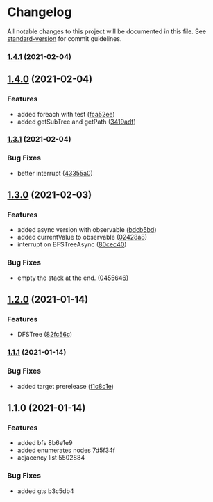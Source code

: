 # Changelog

All notable changes to this project will be documented in this file. See [standard-version](https://github.com/conventional-changelog/standard-version) for commit guidelines.

### [1.4.1](https://github.com/jlguenego/tree/compare/v1.4.0...v1.4.1) (2021-02-04)

## [1.4.0](https://github.com/jlguenego/tree/compare/v1.3.1...v1.4.0) (2021-02-04)


### Features

* added foreach with test ([fca52ee](https://github.com/jlguenego/tree/commit/fca52ee3d4f3ffe58a916a793b4e22f66fad93b6))
* added getSubTree and getPath ([3419adf](https://github.com/jlguenego/tree/commit/3419adffce5a34aeebbd324283a118675cb16c26))

### [1.3.1](https://github.com/jlguenego/tree/compare/v1.3.0...v1.3.1) (2021-02-04)


### Bug Fixes

* better interrupt ([43355a0](https://github.com/jlguenego/tree/commit/43355a01c031373e2222308724cf52c93b226562))

## [1.3.0](https://github.com/jlguenego/tree/compare/v1.2.0...v1.3.0) (2021-02-03)


### Features

* added async version with observable ([bdcb5bd](https://github.com/jlguenego/tree/commit/bdcb5bd4528281a4d7b234483545b200a4b69831))
* added currentValue to observable ([02428a8](https://github.com/jlguenego/tree/commit/02428a8073ae5eebf517c744962b6883761d23b3))
* interrupt on BFSTreeAsync ([80cec40](https://github.com/jlguenego/tree/commit/80cec407f4f91c4ff34a5f3553298b074519f047))


### Bug Fixes

* empty the stack at the end. ([0455646](https://github.com/jlguenego/tree/commit/04556465ddd638c01844cf8077ae5f24973c8613))

## [1.2.0](https://github.com/jlguenego/tree/compare/v1.1.1...v1.2.0) (2021-01-14)


### Features

* DFSTree ([82fc56c](https://github.com/jlguenego/tree/commit/82fc56c4407570b02fb3fcc42e892c5abfce7f06))

### [1.1.1](https://github.com/jlguenego/tree/compare/v1.1.0...v1.1.1) (2021-01-14)


### Bug Fixes

* added target prerelease ([f1c8c1e](https://github.com/jlguenego/tree/commit/f1c8c1e8a31bb5e89e33ef577a0e4f88c779ffad))

## 1.1.0 (2021-01-14)


### Features

* added bfs 8b6e1e9
* added enumerates nodes 7d5f34f
* adjacency list 5502884


### Bug Fixes

* added gts b3c5db4
